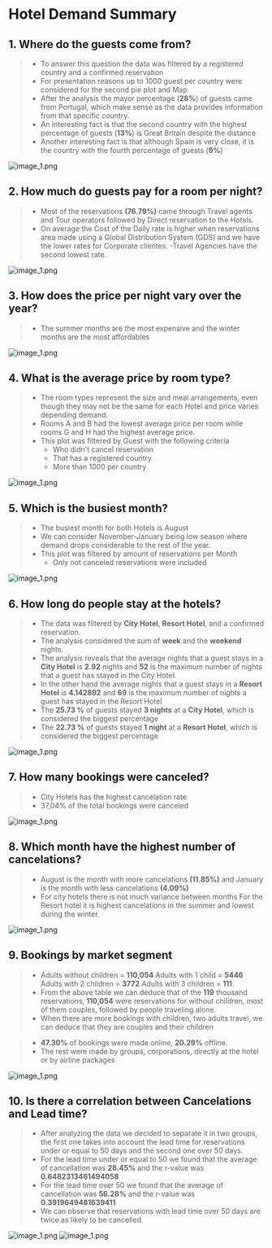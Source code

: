# Hotel Demand Summary

## 1. Where do the guests come from?
> - To answer this question the data was filtered by a registered country and a confirmed reservation
> - For presentation reasons up to 1000 guest per country were considered for the second pie plot and Map
> - After the analysis the mayor percentage (**28%**) of guests came from Portugal, which make sense as the data provides information from that specific country.
> - An interesting fact is that the second country with the highest percentage of guests (**13%**) is Great Britain despite the distance
> - Another interesting fact is that although Spain is very close, it is the country with the fourth percentage of guests (**9%**)

![image_1.png](images/Guests_per_country_reduced.png)

## 2. How much do guests pay for a room per night?
> - Most of the reservations **(76.79%)** came through Travel agents and Tour operators followed by Direct reservation to the Hotels.
> - On average the Cost of the Daily rate is higher when reservations area made using a Global Distribution System (GDS) and we have the lower rates for Corporate clientes. 
> -Travel Agencies have the second lowest rate.

![image_1.png](images/Reservation_by_distribution_channel.png)

##  3. How does the price per night vary over the year?
> - The summer months are the most expensive and the winter months are the most affordables

![image_1.png](images/ADR_month.png)

## 4. What is the average price by room type?
> - The room types represent the size and meal arrangements, even though they may not be the same for each Hotel and price varies depending demand. 
> - Rooms A and B had the lowest average price per room while rooms G and H had the highest average price.
> - This plot was filtered by Guest with the following criteria
>   - Who didn't cancel reservation
>   - That has a registered country
>   - More than 1000 per country

![image_1.png](images/Box_plot_room_prices.png)

## 5. Which is the busiest month?
> - The busiest month for both Hotels is August 
> - We can consider November-January being low season where demand drops considerable to the rest of the year.
> - This plot was filtered by amount of reservations per Month
>   - Only not canceled reservations were included

![image_1.png](images/Reserv_hotel_type.png)

## 6. How long do people stay at the hotels?
> - The data was filtered by **City Hotel**, **Resort Hotel**, and a confirmed reservation.
> - The analysis considered the sum of **week** and the **weekend** nights.
> - The analysis reveals that the average nights that a guest stays in a **City Hotel** is **2.92** nights and **52** is the maximum number of nights that a guest has stayed in the City Hotel.
> - In the other hand the average nights that a guest stays in a **Resort Hotel** is **4.142892** and **69** is the maximum number of nights a guest has stayed in the Resort Hotel
> - The **25.73 %** of guests stayed **3 nights** at a **City Hotel**, which is considered the biggest percentage
> - The **22.73 %** of guests stayed **1 night** at a **Resort Hotel**, which is considered the biggest percentage

![image_1.png](images/Nights_at_hotel.png)

## 7. How many bookings were canceled?
> - City Hotels has the highest cancelation rate
> - 37,04% of the total bookings were canceled

![image_1.png](images/Cancelation_situation.png)

## 8. Which month have the highest number of cancelations?
> - August is the month with more cancelations **(11.85%)** and January is the month with less cancelations **(4.09%)**
> - For city hotels there is not much variance between months For the Resort hotel it is highest cancelations in the summer and lowest during the winter.

![image_1.png](images/Cancelations_per_month_vs.png)

## 9. Bookings by market segment
> - Adults without children = **110,054** Adults with 1 child = **5446** Adults with 2 children = **3772** Adults with 3 children = **111**.
> - From the above table we can deduce that of the **119** thousand reservations, **110,054** were reservations for without children, most of them couples, followed by people traveling alone.
> - When there are more bookings with children, two adults travel, we can deduce that they are couples and their children

> - **47.30%** of bookings were made online, **20.29%** offline.
> - The rest were made by groups, corporations, directly at the hotel or by airline packages

![image_1.png](images/Bookings_market_segment.png)

## 10. Is there a correlation between Cancelations and Lead time?
> - After analyzing the data we decided to separate it in two groups, the first one takes into account the lead time for reservations under or equal to 50 days and the second one over 50 days.
> - For the lead time under or equal to 50 we found that the average of cancellation was **28.45%** and the r-value was **0.6482313461494058**
> - For the lead time over 50 we found that the average of cancellation was **56.28%** and the r-value was **0.3919649481639411**
> - We can observe that reservations with lead time over 50 days are twice as likely to be cancelled.

![image_1.png](images/lead_time_vs_cancelation_under_50.png)
![image_1.png](images/lead_time_vs_cancelation_over_50.png)